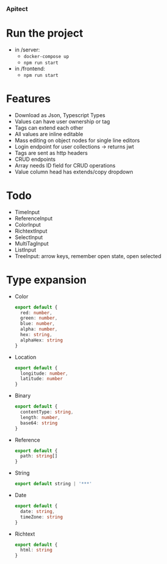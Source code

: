 ### Apitect

# Run the project

- in /server:
  - `docker-compose up`
  - `npm run start`
- in /frontend:
  - `npm run start`

# Features

- Download as Json, Typescript Types
- Values can have user ownership or tag
- Tags can extend each other
- All values are inline editable
- Mass editing on object nodes for single line editors
- Login endpoint for user collections -> returns jwt
- Tags are sent as http headers
- CRUD endpoints
- Array needs ID field for CRUD operations
- Value column head has extends/copy dropdown

# Todo

- TimeInput
- ReferenceInput
- ColorInput
- RichtextInput
- SelectInput
- MultiTagInput
- ListInput
- TreeInput: arrow keys, remember open state, open selected

# Type expansion

- Color
  ```typescript
  export default {
    red: number,
    green: number,
    blue: number,
    alpha: number,
    hex: string,
    alphaHex: string
  }
  ```

- Location
  ```typescript
  export default {
    longitude: number,
    latitude: number
  }
  ``` 

- Binary
  ```typescript
  export default {
    contentType: string,
    length: number,
    base64: string
  }
  ```   
  
- Reference
  ```typescript
  export default {
    path: string[]
  }
  ```   

- String
  ```typescript
  export default string | '***'
  ```   

- Date
  ```typescript
  export default {
    date: string,
    timeZone: string
  }
  ```   

- Richtext
  ```typescript
  export default {
    html: string
  }
  ```   
